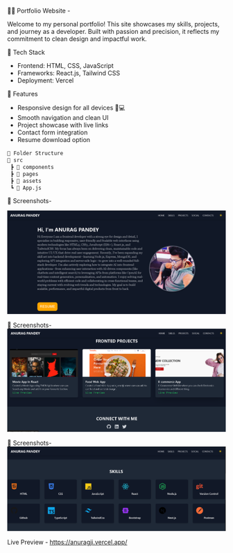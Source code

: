 🧑‍💻 Portfolio Website -

Welcome to my personal portfolio! This site showcases my skills, projects, and journey as a developer. Built with passion and precision, it reflects my commitment to clean design and impactful work.

🚀 Tech Stack
- Frontend: HTML, CSS, JavaScript
- Frameworks: React.js, Tailwind CSS
- Deployment: Vercel

📌 Features
- Responsive design for all devices 📱💻
- Smooth navigation and clean UI
- Project showcase with live links
- Contact form integration
- Resume download option

```
📂 Folder Structure
📁 src
 ┣ 📂 components
 ┣ 📂 pages
 ┣ 📂 assets
 ┗ 📜 App.js
```

📸 Screenshots-

![Portfolio Screenshot](src/assets/screenshot.png)



📸 Screenshots-
![Portfolio Screenshot](src/assets/screenshot2.png)



📸 Screenshots-
![Portfolio Screenshot](src/assets/screenshot3.png)


Live Preview - https://anuragji.vercel.app/










